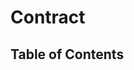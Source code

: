 <script lang="ts">
  import { buildTableOfContent, buildPage } from './../scripts/build';



  export default {
    name: 'Contract',
    data() {
      return {
        tableOfContent: [],
        pageContent: {},
      };
    },
    async created() {
      const project = (await import(/* @vite-ignore */ './../build/typedoc-ast.json').then(
        module => module.default,
      )) as ProjectReflection;

      this.tableOfContent = await buildTableOfContent(project, 'Contract');
      this.pageContent = await buildPage(project, 'Contract', this.tableOfContent);

    },
  };
</script>

# Contract

## Table of Contents

<TableOfContentComponent :tocData="tableOfContent" />

<PageContentComponent :page="pageContent" />
